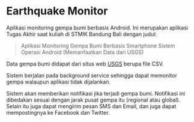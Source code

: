 # Earthquake Monitor

Aplikasi monitoring gempa bumi berbasis Android.
Ini merupakan aplikasi Tugas Akhir saat kuliah di STMIK Bandung Bali dengan
judul:

> Aplikasi Monitoring Gempa Bumi
> Berbasis Smartphone Sistem Operasi Android
> (Memanfaatkan Data dari USGS)

Data gempa bumi didapat dari situs web [USGS](http://earthquake.usgs.gov) berupa
file CSV.

Sistem berjalan pada background service sehingga dapat memonitor gempa walaupun
aplikasi tidak dijalankan.

Sistem akan memberikan notifikasi jika terjadi gempa bumi. Notifikasi ini
dibedakan sesuai dengan jarak pusat gempa itu (regional atau global). Selain itu
juga dapat mengirim pesan SMS dan Email, dan juga dapat mempostingnya ke
Facebook dan Twitter.
